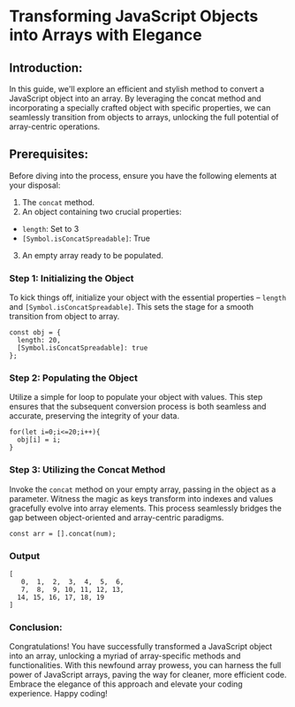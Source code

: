 # Transforming JavaScript Objects into Arrays with Elegance

## Introduction:

In this guide, we'll explore an efficient and stylish method to convert a JavaScript object into an array. By leveraging the concat method and incorporating a specially crafted object with specific properties, we can seamlessly transition from objects to arrays, unlocking the full potential of array-centric operations.

## Prerequisites:

Before diving into the process, ensure you have the following elements at your disposal:

1. The `concat` method.
2. An object containing two crucial properties:
  - `length`: Set to 3
  - `[Symbol.isConcatSpreadable]`: True
3. An empty array ready to be populated.

### Step 1: Initializing the Object
To kick things off, initialize your object with the essential properties – `length` and `[Symbol.isConcatSpreadable]`. This sets the stage for a smooth transition from object to array.

```
const obj = {
  length: 20,
  [Symbol.isConcatSpreadable]: true
};
```

### Step 2: Populating the Object
Utilize a simple for loop to populate your object with values. This step ensures that the subsequent conversion process is both seamless and accurate, preserving the integrity of your data.

```
for(let i=0;i<=20;i++){
  obj[i] = i;
}
```

### Step 3: Utilizing the Concat Method
Invoke the `concat` method on your empty array, passing in the object as a parameter. Witness the magic as keys transform into indexes and values gracefully evolve into array elements. This process seamlessly bridges the gap between object-oriented and array-centric paradigms.

```
const arr = [].concat(num);
```

### Output

```
[
   0,  1,  2,  3,  4,  5,  6,
   7,  8,  9, 10, 11, 12, 13,
  14, 15, 16, 17, 18, 19
]
```

### Conclusion:
Congratulations! You have successfully transformed a JavaScript object into an array, unlocking a myriad of array-specific methods and functionalities. With this newfound array prowess, you can harness the full power of JavaScript arrays, paving the way for cleaner, more efficient code. Embrace the elegance of this approach and elevate your coding experience. Happy coding!

